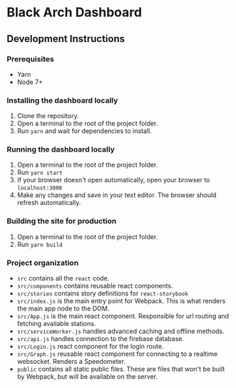 # Black Arch Dashboard

## Development Instructions
### Prerequisites
- Yarn
- Node 7+

### Installing the dashboard locally
1. Clone the repository.
2. Open a terminal to the root of the project folder.
3. Run `yarn` and wait for dependencies to install.

### Running the dashboard locally

1. Open a terminal to the root of the project folder.
2. Run `yarn start`
3. If your browser doesn't open automatically, open your browser to `localhost:3000`
4. Make any changes and save in your text editor. The browser should refresh automatically.

### Building the site for production

1. Open a terminal to the root of the project folder.
2. Run `yarn build`

### Project organization

- `src` contains all the `react` code.
- `src/components` contains reusable react components.
- `src/stories` contains story definitions for `react-storybook`
- `src/index.js` is the main entry point for Webpack. This is what renders the main app node to the DOM.
- `src/App.js` is the main react component. Responsible for url routing and fetching available stations.
- `src/serviceWorker.js` handles advanced caching and offline methods.
- `src/api.js` handles connection to the firebase database.
- `src/Login.js` react component for the login route.
- `src/Graph.js` reusable react component for connecting to a realtime websocket. Renders a Speedometer.
- `public` contains all static public files. These are files that won't be built by Webpack, but will be available on the server.
